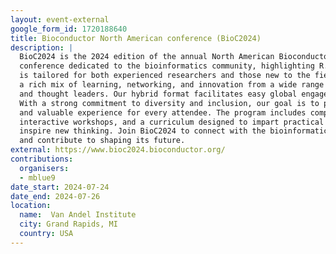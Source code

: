 ```yaml
---
layout: event-external
google_form_id: 1720188640
title: Bioconductor North American conference (BioC2024)
description: |
  BioC2024 is the 2024 edition of the annual North American Bioconductor
  conference dedicated to the bioinformatics community, highlighting R. The conference
  is tailored for both experienced researchers and those new to the field, offering
  a rich mix of learning, networking, and innovation from a wide range of experts
  and thought leaders. Our hybrid format facilitates easy global engagement and collaboration.
  With a strong commitment to diversity and inclusion, our goal is to provide a welcoming
  and valuable experience for every attendee. The program includes compelling talks,
  interactive workshops, and a curriculum designed to impart practical skills and
  inspire new thinking. Join BioC2024 to connect with the bioinformatics community
  and contribute to shaping its future.
external: https://www.bioc2024.bioconductor.org/
contributions:
  organisers:
  - mblue9
date_start: 2024-07-24
date_end: 2024-07-26
location:
  name:  Van Andel Institute
  city: Grand Rapids, MI
  country: USA 
---
```

